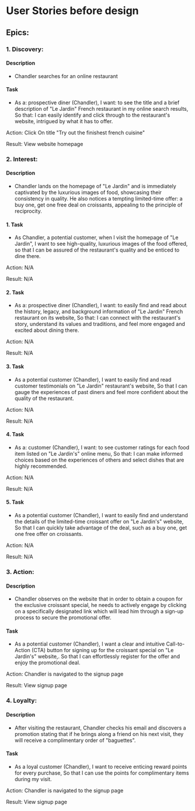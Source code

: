 # User Stories before design

## Epics:


### 1. Discovery:

#### Description
- Chandler searches for an online restaurant

#### Task

- As a: prospective diner (Chandler), I want: to see the title and a brief description of "Le Jardin" French restaurant in my online search results, So that: I can easily identify and click through to the restaurant's website, intrigued by what it has to offer.

Action: Click On title "Try out the finishest french cuisine" 

Result: View website homepage


### 2. Interest:

#### Description
- Chandler lands on the homepage of "Le Jardin" and is immediately captivated by the luxurious images of food, showcasing their consistency in quality. He also notices a tempting limited-time offer: a buy one, get one free deal on croissants, appealing to the principle of reciprocity.

#### 1. Task

- As Chandler, a potential customer, when I visit the homepage of "Le Jardin", I want to see high-quality, luxurious images of the food offered, so that I can be assured of the restaurant's quality and be enticed to dine there.

Action: N/A

Result: N/A

#### 2. Task

- As a: prospective diner (Chandler),
I want: to easily find and read about the history, legacy, and background information of "Le Jardin" French restaurant on its website, So that: I can connect with the restaurant's story, understand its values and traditions, and feel more engaged and excited about dining there.

Action: N/A

Result: N/A

#### 3. Task

- As a potential customer (Chandler), I want to easily find and read customer testimonials on "Le Jardin" restaurant's website, So that I can gauge the experiences of past diners and feel more confident about the quality of the restaurant.

Action: N/A

Result: N/A

#### 4. Task

- As a: customer (Chandler),
I want: to see customer ratings for each food item listed on "Le Jardin's" online menu,
So that: I can make informed choices based on the experiences of others and select dishes that are highly recommended.

Action: N/A

Result: N/A

#### 5. Task

- As a potential customer (Chandler), I want to easily find and understand the details of the limited-time croissant offer on "Le Jardin's" website, So that I can quickly take advantage of the deal, such as a buy one, get one free offer on croissants.

Action: N/A

Result: N/A

### 3. Action:

#### Description
- Chandler observes on the website that in order to obtain a coupon for the exclusive croissant special, he needs to actively engage by clicking on a specifically designated link which will lead him through a sign-up process to secure the promotional offer.

#### Task

- As a potential customer (Chandler), I want a clear and intuitive Call-to-Action (CTA) button for signing up for the croissant special on "Le Jardin's" website,. So that I can effortlessly register for the offer and enjoy the promotional deal.

Action: Chandler is navigated to the signup page

Result: View signup page

### 4. Loyalty:

#### Description
- After visiting the restaurant, Chandler checks his email and discovers a promotion stating that if he brings along a friend on his next visit, they will receive a complimentary order of "baguettes".

#### Task

- As a loyal customer (Chandler), I want to receive enticing reward points for every purchase,
So that I can use the points for complimentary items during my visit.

Action: Chandler is navigated to the signup page

Result: View signup page